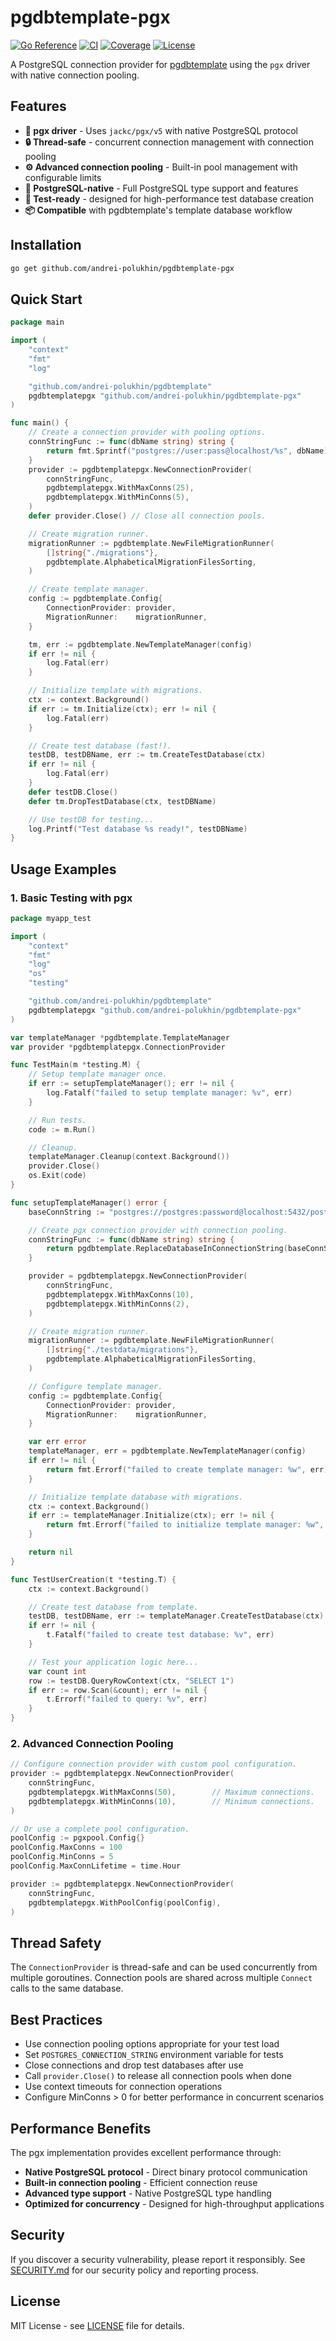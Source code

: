 # pgdbtemplate-pgx

[![Go Reference](https://pkg.go.dev/badge/github.com/andrei-polukhin/pgdbtemplate-pgx.svg)](https://pkg.go.dev/github.com/andrei-polukhin/pgdbtemplate-pgx)
[![CI](https://github.com/andrei-polukhin/pgdbtemplate-pgx/actions/workflows/test.yml/badge.svg)](https://github.com/andrei-polukhin/pgdbtemplate-pgx/actions/workflows/test.yml)
[![Coverage](https://codecov.io/gh/andrei-polukhin/pgdbtemplate-pgx/branch/main/graph/badge.svg)](https://codecov.io/gh/andrei-polukhin/pgdbtemplate-pgx)
[![License](https://img.shields.io/badge/license-MIT-blue.svg)](https://github.com/andrei-polukhin/pgdbtemplate-pgx/blob/main/LICENSE)

A PostgreSQL connection provider for
[pgdbtemplate](https://github.com/andrei-polukhin/pgdbtemplate)
using the `pgx` driver with native connection pooling.

## Features

- **🔌 pgx driver** - Uses `jackc/pgx/v5` with native PostgreSQL protocol
- **🔒 Thread-safe** - concurrent connection management with connection pooling
- **⚙️ Advanced connection pooling** - Built-in pool management with configurable limits
- **🎯 PostgreSQL-native** - Full PostgreSQL type support and features
- **🧪 Test-ready** - designed for high-performance test database creation
- **📦 Compatible** with pgdbtemplate's template database workflow

## Installation

```bash
go get github.com/andrei-polukhin/pgdbtemplate-pgx
```

## Quick Start

```go
package main

import (
	"context"
	"fmt"
	"log"

	"github.com/andrei-polukhin/pgdbtemplate"
	pgdbtemplatepgx "github.com/andrei-polukhin/pgdbtemplate-pgx"
)

func main() {
	// Create a connection provider with pooling options.
	connStringFunc := func(dbName string) string {
		return fmt.Sprintf("postgres://user:pass@localhost/%s", dbName)
	}
	provider := pgdbtemplatepgx.NewConnectionProvider(
		connStringFunc,
		pgdbtemplatepgx.WithMaxConns(25),
		pgdbtemplatepgx.WithMinConns(5),
	)
	defer provider.Close() // Close all connection pools.

	// Create migration runner.
	migrationRunner := pgdbtemplate.NewFileMigrationRunner(
		[]string{"./migrations"},
		pgdbtemplate.AlphabeticalMigrationFilesSorting,
	)

	// Create template manager.
	config := pgdbtemplate.Config{
		ConnectionProvider: provider,
		MigrationRunner:    migrationRunner,
	}

	tm, err := pgdbtemplate.NewTemplateManager(config)
	if err != nil {
		log.Fatal(err)
	}

	// Initialize template with migrations.
	ctx := context.Background()
	if err := tm.Initialize(ctx); err != nil {
		log.Fatal(err)
	}

	// Create test database (fast!).
	testDB, testDBName, err := tm.CreateTestDatabase(ctx)
	if err != nil {
		log.Fatal(err)
	}
	defer testDB.Close()
	defer tm.DropTestDatabase(ctx, testDBName)

	// Use testDB for testing...
	log.Printf("Test database %s ready!", testDBName)
}
```

## Usage Examples

### 1. Basic Testing with pgx

```go
package myapp_test

import (
	"context"
	"fmt"
	"log"
	"os"
	"testing"

	"github.com/andrei-polukhin/pgdbtemplate"
	pgdbtemplatepgx "github.com/andrei-polukhin/pgdbtemplate-pgx"
)

var templateManager *pgdbtemplate.TemplateManager
var provider *pgdbtemplatepgx.ConnectionProvider

func TestMain(m *testing.M) {
	// Setup template manager once.
	if err := setupTemplateManager(); err != nil {
		log.Fatalf("failed to setup template manager: %v", err)
	}

	// Run tests.
	code := m.Run()

	// Cleanup.
	templateManager.Cleanup(context.Background())
	provider.Close()
	os.Exit(code)
}

func setupTemplateManager() error {
	baseConnString := "postgres://postgres:password@localhost:5432/postgres?sslmode=disable"

	// Create pgx connection provider with connection pooling.
	connStringFunc := func(dbName string) string {
		return pgdbtemplate.ReplaceDatabaseInConnectionString(baseConnString, dbName)
	}

	provider = pgdbtemplatepgx.NewConnectionProvider(
		connStringFunc,
		pgdbtemplatepgx.WithMaxConns(10),
		pgdbtemplatepgx.WithMinConns(2),
	)

	// Create migration runner.
	migrationRunner := pgdbtemplate.NewFileMigrationRunner(
		[]string{"./testdata/migrations"},
		pgdbtemplate.AlphabeticalMigrationFilesSorting,
	)

	// Configure template manager.
	config := pgdbtemplate.Config{
		ConnectionProvider: provider,
		MigrationRunner:    migrationRunner,
	}

	var err error
	templateManager, err = pgdbtemplate.NewTemplateManager(config)
	if err != nil {
		return fmt.Errorf("failed to create template manager: %w", err)
	}

	// Initialize template database with migrations.
	ctx := context.Background()
	if err := templateManager.Initialize(ctx); err != nil {
		return fmt.Errorf("failed to initialize template manager: %w", err)
	}

	return nil
}

func TestUserCreation(t *testing.T) {
	ctx := context.Background()

	// Create test database from template.
	testDB, testDBName, err := templateManager.CreateTestDatabase(ctx)
	if err != nil {
		t.Fatalf("failed to create test database: %v", err)
	}

	// Test your application logic here...
	var count int
	row := testDB.QueryRowContext(ctx, "SELECT 1")
	if err := row.Scan(&count); err != nil {
		t.Errorf("failed to query: %v", err)
	}
}
```

### 2. Advanced Connection Pooling

```go
// Configure connection provider with custom pool configuration.
provider := pgdbtemplatepgx.NewConnectionProvider(
	connStringFunc,
	pgdbtemplatepgx.WithMaxConns(50),        // Maximum connections.
	pgdbtemplatepgx.WithMinConns(10),        // Minimum connections.
)

// Or use a complete pool configuration.
poolConfig := pgxpool.Config{}
poolConfig.MaxConns = 100
poolConfig.MinConns = 5
poolConfig.MaxConnLifetime = time.Hour

provider := pgdbtemplatepgx.NewConnectionProvider(
	connStringFunc,
	pgdbtemplatepgx.WithPoolConfig(poolConfig),
)
```

## Thread Safety

The `ConnectionProvider` is thread-safe and can be used concurrently
from multiple goroutines. Connection pools are shared across multiple
`Connect` calls to the same database.

## Best Practices

- Use connection pooling options appropriate for your test load
- Set `POSTGRES_CONNECTION_STRING` environment variable for tests
- Close connections and drop test databases after use
- Call `provider.Close()` to release all connection pools when done
- Use context timeouts for connection operations
- Configure MinConns > 0 for better performance in concurrent scenarios

## Performance Benefits

The pgx implementation provides excellent performance through:

- **Native PostgreSQL protocol** - Direct binary protocol communication
- **Built-in connection pooling** - Efficient connection reuse
- **Advanced type support** - Native PostgreSQL type handling
- **Optimized for concurrency** - Designed for high-throughput applications

## Security

If you discover a security vulnerability, please report it responsibly.
See [SECURITY.md](docs/SECURITY.md) for our security policy and reporting process.

## License

MIT License - see [LICENSE](LICENSE) file for details.
